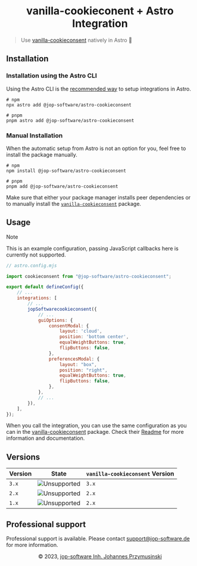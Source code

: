<div align="center">
    <h1>vanilla-cookieconent + Astro Integration</h1>
</div>

> Use [vanilla-cookieconsent](https://github.com/orestbida/cookieconsent) natively in Astro 🍪

## Installation

### Installation using the Astro CLI

Using the Astro CLI is the [recommended way](https://docs.astro.build/en/guides/integrations-guide/#automatic-integration-setup) to setup integrations in Astro.

```console
# npm
npx astro add @jop-software/astro-cookieconsent

# pnpm
pnpm astro add @jop-software/astro-cookieconsent
```

### Manual Installation

When the automatic setup from Astro is not an option for you, feel free to install the package manually.

```console
# npm
npm install @jop-software/astro-cookieconsent

# pnpm
pnpm add @jop-software/astro-cookieconsent
```

Make sure that either your package manager installs peer dependencies or to manually install the [`vanilla-cookieconsent`](https://www.npmjs.com/package/vanilla-cookieconsent) package.

## Usage

> [!NOTE]  
> This is an example configuration, passing JavaScript callbacks here is currently not supported.

```javascript
// astro.config.mjs

import cookieconsent from "@jop-software/astro-cookieconsent";

export default defineConfig({
    // ...
    integrations: [
        // ...
        jopSoftwarecookieconsent({
            // ...
            guiOptions: {
                consentModal: {
                    layout: 'cloud',
                    position: 'bottom center',
                    equalWeightButtons: true,
                    flipButtons: false,
                },
                preferencesModal: {
                    layout: "box",
                    position: "right",
                    equalWeightButtons: true,
                    flipButtons: false,
                },
            },
            // ...
        }),
    ],
});
```

When you call the integration, you can use the same configuration as you can in the [vanilla-cookieconsent](https://github.com/orestbida/cookieconsent) package. 
Check their [Readme](https://github.com/orestbida/cookieconsent/blob/master/Readme.md) for more information and documentation.

## Versions

| Version | State | `vanilla-cookieconsent` Version |
| --- | --- | --- |
| `3.x` | ![Unsupported](https://img.shields.io/badge/active_support-green?style=for-the-badge) | `3.x` |
| `2.x` | ![Unsupported](https://img.shields.io/badge/security_and_enterprise-orange?style=for-the-badge) | `2.x` |
| `1.x` | ![Unsupported](https://img.shields.io/badge/unsupported-red?style=for-the-badge) | `2.x` |


## Professional support

Professional support is available. Please contact [support@jop-software.de](mailto:support@jop-software.de) for more information.

<div align=center>&copy 2023, <a href="https://jop-software.de">jop-software Inh. Johannes Przymusinski</a></div>
